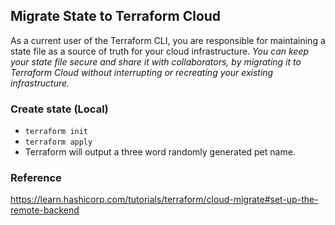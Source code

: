 ## Migrate State to Terraform Cloud
As a current user of the Terraform CLI, you are responsible for maintaining a state file as a source of truth for your cloud infrastructure. *You can keep your state file secure and share it with collaborators, by migrating it to Terraform Cloud without interrupting or recreating your existing infrastructure.*

### Create state (Local)
- `terraform init`
- `terraform apply`
- Terraform will output a three word randomly generated pet name.

### Reference
https://learn.hashicorp.com/tutorials/terraform/cloud-migrate#set-up-the-remote-backend
